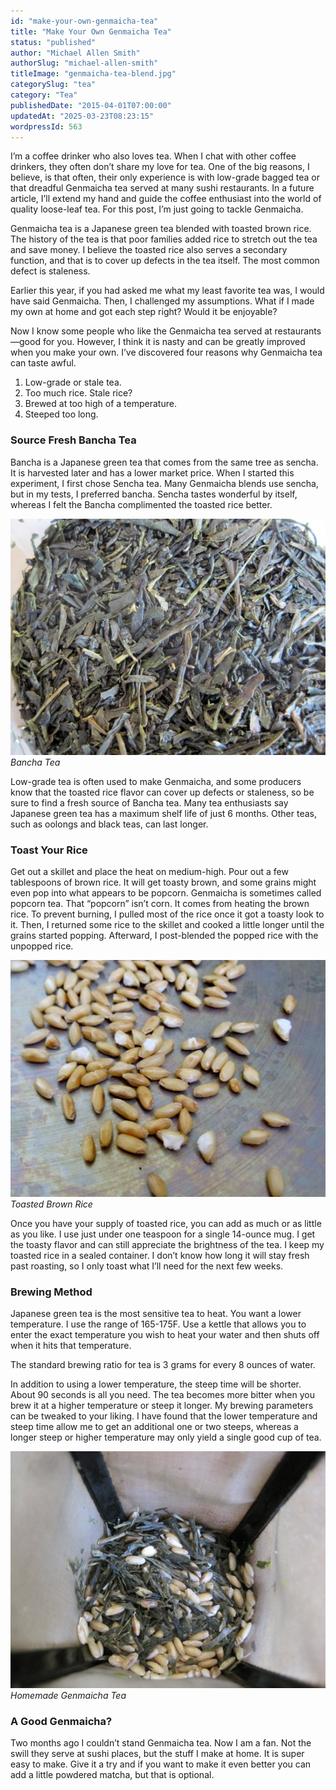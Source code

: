 ```yaml
---
id: "make-your-own-genmaicha-tea"
title: "Make Your Own Genmaicha Tea"
status: "published"
author: "Michael Allen Smith"
authorSlug: "michael-allen-smith"
titleImage: "genmaicha-tea-blend.jpg"
categorySlug: "tea"
category: "Tea"
publishedDate: "2015-04-01T07:00:00"
updatedAt: "2025-03-23T08:23:15"
wordpressId: 563
---
```


I’m a coffee drinker who also loves tea. When I chat with other coffee drinkers, they often don’t share my love for tea. One of the big reasons, I believe, is that often, their only experience is with low-grade bagged tea or that dreadful Genmaicha tea served at many sushi restaurants. In a future article, I’ll extend my hand and guide the coffee enthusiast into the world of quality loose-leaf tea. For this post, I’m just going to tackle Genmaicha.

Genmaicha tea is a Japanese green tea blended with toasted brown rice. The history of the tea is that poor families added rice to stretch out the tea and save money. I believe the toasted rice also serves a secondary function, and that is to cover up defects in the tea itself. The most common defect is staleness.

Earlier this year, if you had asked me what my least favorite tea was, I would have said Genmaicha. Then, I challenged my assumptions. What if I made my own at home and got each step right? Would it be enjoyable?

Now I know some people who like the Genmaicha tea served at restaurants—good for you. However, I think it is nasty and can be greatly improved when you make your own. I’ve discovered four reasons why Genmaicha tea can taste awful.

1.  Low-grade or stale tea.
2.  Too much rice. Stale rice?
3.  Brewed at too high of a temperature.
4.  Steeped too long.

### Source Fresh Bancha Tea

Bancha is a Japanese green tea that comes from the same tree as sencha. It is harvested later and has a lower market price. When I started this experiment, I first chose Sencha tea. Many Genmaicha blends use sencha, but in my tests, I preferred bancha. Sencha tastes wonderful by itself, whereas I felt the Bancha complimented the toasted rice better.

![bancha tea](bancha-tea1.jpg)  
*Bancha Tea*

Low-grade tea is often used to make Genmaicha, and some producers know that the toasted rice flavor can cover up defects or staleness, so be sure to find a fresh source of Bancha tea. Many tea enthusiasts say Japanese green tea has a maximum shelf life of just 6 months. Other teas, such as oolongs and black teas, can last longer.

### Toast Your Rice

Get out a skillet and place the heat on medium-high. Pour out a few tablespoons of brown rice. It will get toasty brown, and some grains might even pop into what appears to be popcorn. Genmaicha is sometimes called popcorn tea. That “popcorn” isn’t corn. It comes from heating the brown rice. To prevent burning, I pulled most of the rice once it got a toasty look to it. Then, I returned some rice to the skillet and cooked a little longer until the grains started popping. Afterward, I post-blended the popped rice with the unpopped rice.

![Toasted Brown Rice](toasted-brown-rice.jpg)  
*Toasted Brown Rice*

Once you have your supply of toasted rice, you can add as much or as little as you like. I use just under one teaspoon for a single 14-ounce mug. I get the toasty flavor and can still appreciate the brightness of the tea. I keep my toasted rice in a sealed container. I don’t know how long it will stay fresh past roasting, so I only toast what I’ll need for the next few weeks.

### Brewing Method

Japanese green tea is the most sensitive tea to heat. You want a lower temperature. I use the range of 165-175F. Use a kettle that allows you to enter the exact temperature you wish to heat your water and then shuts off when it hits that temperature.

The standard brewing ratio for tea is 3 grams for every 8 ounces of water.

In addition to using a lower temperature, the steep time will be shorter. About 90 seconds is all you need. The tea becomes more bitter when you brew it at a higher temperature or steep it longer. My brewing parameters can be tweaked to your liking. I have found that the lower temperature and steep time allow me to get an additional one or two steeps, whereas a longer steep or higher temperature may only yield a single good cup of tea.

![Genmaicha Tea Blend](genmaicha-tea-blend.jpg)  
*Homemade Genmaicha Tea*

### A Good Genmaicha?

Two months ago I couldn’t stand Genmaicha tea. Now I am a fan. Not the swill they serve at sushi places, but the stuff I make at home. It is super easy to make. Give it a try and if you want to make it even better you can add a little powdered matcha, but that is optional.

